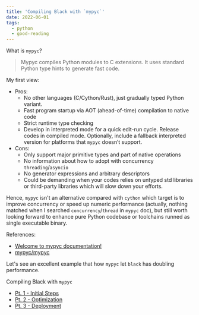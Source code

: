 ```yaml
---
title: 'Compiling Black with `mypyc`'
date: 2022-06-01
tags:
  - python
  - good-reading
---
```


What is `mypyc`?

> Mypyc compiles Python modules to C extensions. It uses standard Python type
> hints to generate fast code.

My first view:

- Pros:
  - No other languages (C/Cython/Rust), just gradually typed Python variant.
  - Fast program startup via AOT (ahead-of-time) compilation to native code
  - Strict runtime type checking
  - Develop in interpreted mode for a quick edit-run cycle. Release codes in
    compiled mode. Optionally, include a fallback interpreted version for
    platforms that `mypyc` doesn’t support.
- Cons:
  - Only support major primitive types and part of native operations
  - No information about how to adopt with concurrency `threading`/`asyncio`
  - No generator expressions and arbitrary descriptors
  - Could be demanding when your codes relies on untyped std libraries or
    third-party libraries which will slow down your efforts.

Hence, `mypyc` isn't an alternative compared with `cython` which target is to
improve concurrency or speed up numeric performance (actually, nothing matched
when I searched `concurrency`/`thread` in `mypyc` doc), but still worth looking
forward to enhance pure Python codebase or toolchains runned as single
executable binary.

References:

- [Welcome to mypyc documentation!](https://mypyc.readthedocs.io/en/stable/index.html)
- [mypyc/mypyc](https://github.com/mypyc/mypyc)

Let's see an excellent example that how `mypyc` let `black` has doubling
performance.

Compiling Black with `mypyc`

- [Pt. 1 - Initial Steps](https://ichard26.github.io/blog/2022/05/31/compiling-black-with-mypyc-part-1/)
- [Pt. 2 - Optimization](https://ichard26.github.io/blog/2022/05/31/compiling-black-with-mypyc-part-2/)
- [Pt. 3 - Deployment](https://ichard26.github.io/blog/2022/05/31/compiling-black-with-mypyc-part-3/)

